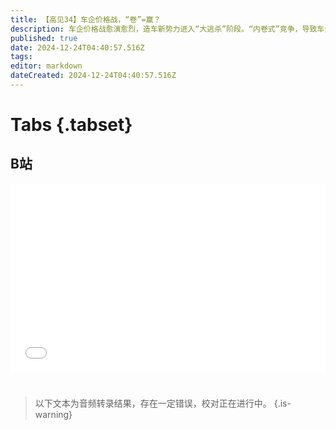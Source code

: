```yaml
---
title: 【高见34】车企价格战，“卷”=赢？
description: 车企价格战愈演愈烈，造车新势力进入“大逃杀”阶段。“内卷式”竞争，导致车企极限压缩成本，加快车型更新频率，并压榨供应商利润。而这必然导致产品质量下降，以及产业生态持续退化。
published: true
date: 2024-12-24T04:40:57.516Z
tags: 
editor: markdown
dateCreated: 2024-12-24T04:40:57.516Z
---
```


# Tabs {.tabset}

## B站

<div style="position: relative; padding: 30% 45%;">
<iframe style="position: absolute; width: 100%; height: 100%; left: 0; top: 0;" src="//player.bilibili.com/player.html?&bvid=BV号&page=1&as_wide=1&high_quality=1&danmaku=1&autoplay=0" scrolling="no" border="0" frameborder="no" framespacing="0" allowfullscreen="true"></iframe>
</div>


#

> 以下文本为音频转录结果，存在一定错误，校对正在进行中。
{.is-warning}

